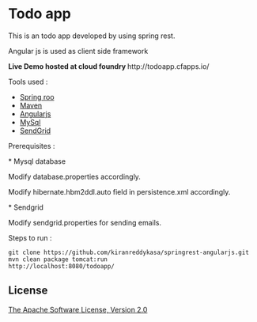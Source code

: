 Todo app
==========
<div class="row-fluid">
  <div class="span8">
	<p>
	   This is an todo app developed by using spring rest.
	</p>
	<p>
	   Angular js is used as client side framework
	</p>
	 <p>
            <b>Live Demo hosted at cloud foundry </b> http://todoapp.cfapps.io/ 
        </p>
  </div>
</div>


Tools used :
* [Spring roo](http://projects.spring.io/spring-roo/)
* [Maven](http://maven.apache.org/)  
* [Angularjs](http://angularjs.org/)
* [MySql](http://www.mysql.com/)
* [SendGrid](http://sendgrid.com/)



Prerequisites :

<p>
* Mysql database
</p>
<p>
   	Modify database.properties accordingly.
</p>
<p>	
   	Modify hibernate.hbm2ddl.auto field in persistence.xml accordingly.
</p>

<p>
* Sendgrid
</p>
<p>
	Modify sendgrid.properties for sending emails.
</p>

Steps to run :

	git clone https://github.com/kiranreddykasa/springrest-angularjs.git
	mvn clean package tomcat:run
	http://localhost:8080/todoapp/
	
License
-------

[The Apache Software License, Version 2.0](http://www.apache.org/licenses/LICENSE-2.0.txt)
